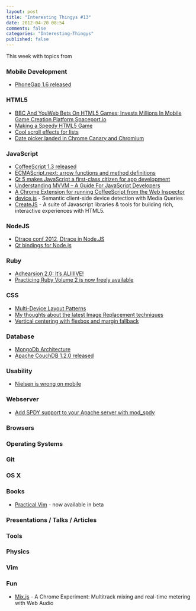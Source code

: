 ```yaml
---
layout: post
title: "Interesting Thingys #13"
date: 2012-04-20 08:54
comments: false
categories: "Interesting-Thingys"
published: false
---
```


This week with topics from 
<!-- More -->

### Mobile Development
- [PhoneGap 1.6 released](http://phonegap.com/2012/04/11/phonegap-1-6-released)

### HTML5
- [BBC And YouWeb Bets On HTML5 Games; Invests Millions In Mobile Game Creation Platform Spaceport.io](http://techcrunch.com/2012/04/11/bbc-bets-on-html5-games-invests-millions-in-mobile-game-creation-platform-spaceport-io/)
- [Making a Speedy HTML5 Game](http://developers.facebook.com/html5/blog/post/2012/04/17/making-a-speedy-html5-game/)
- [Cool scroll effects for lists](http://lab.hakim.se/scroll-effects/)
- [Date picker landed in Chrome Canary and Chromium](https://plus.google.com/107085977904914121234/posts/R5LyvTSa21k)


### JavaScript
- [CoffeeScript 1.3 released](http://coffeescript.org/#changelog)
- [ECMAScript.next: arrow functions and method definitions](http://www.2ality.com/2012/04/arrow-functions.html)
- [Qt 5 makes JavaScript a first-class citizen for app development](http://arstechnica.com/business/news/2012/04/an-in-depth-look-at-qt-5-making-javascript-a-first-class-citizen-for-native-cross-platform-developme.ars)
- [Understanding MVVM – A Guide For JavaScript Developers](http://addyosmani.com/blog/understanding-mvvm-a-guide-for-javascript-developers/)
- [A Chrome Extension for running CoffeeScript from the Web Inspector](https://github.com/snookca/CoffeeConsole)
- [device.js](https://github.com/borismus/device.js) - Semantic client-side device detection with Media Queries
- [CreateJS](http://createjs.com/#!/CreateJS) - A suite of Javascript libraries & tools for building rich, interactive experiences with HTML5.

### NodeJS
- [Dtrace conf 2012, Dtrace in Node.JS](http://www.nodejs-news.com/NodeConf/dtraceconf2012-dtrace-in-nodejs)
- [Qt bindings for Node.js](https://github.com/arturadib/node-qt)

### Ruby
- [Adhearsion 2.0: It’s ALIIIIVE!](http://mojolingo.com/blog/2012/adhearsion-2-0-its-aliiiive)
- [Practicing Ruby Volume 2 is now freely available](http://community.mendicantuniversity.org/articles/practicing-ruby-volume-2-now-freely-avai)

### CSS
- [Multi-Device Layout Patterns](http://www.lukew.com/ff/entry.asp?1514)
- [My thoughts about the latest Image Replacement techniques](http://www.css-101.org/articles/image-replacement/the_new_new_image-replacement_techniques.php)
- [Vertical centering with flexbox and margin fallback](http://dabblet.com/gist/2403795)

### Database
- [MongoDb Architecture](http://horicky.blogspot.com/2012/04/mongodb-architecture.html)
- [Apache CouchDB 1.2.0 released](http://www.apache.org/dist/couchdb/notes/1.2.0/apache-couchdb-1.2.0.html)

### Usability
- [Nielsen is wrong on mobile](http://www.netmagazine.com/opinions/nielsen-wrong-mobile)

### Webserver
- [Add SPDY support to your Apache server with mod_spdy](http://googledevelopers.blogspot.com/2012/04/add-spdy-support-to-your-apache-server.html)

### Browsers

### Operating Systems

### Git

### OS X

### Books
- [Practical Vim](http://pragprog.com/book/dnvim) - now available in beta

### Presentations / Talks / Articles

### Tools
 
### Physics

### Vim

### Fun
- [Mix.js](http://www.chromeexperiments.com/detail/mixjs/?f=) - A Chrome Experiment: Multitrack mixing and real-time metering with Web Audio
